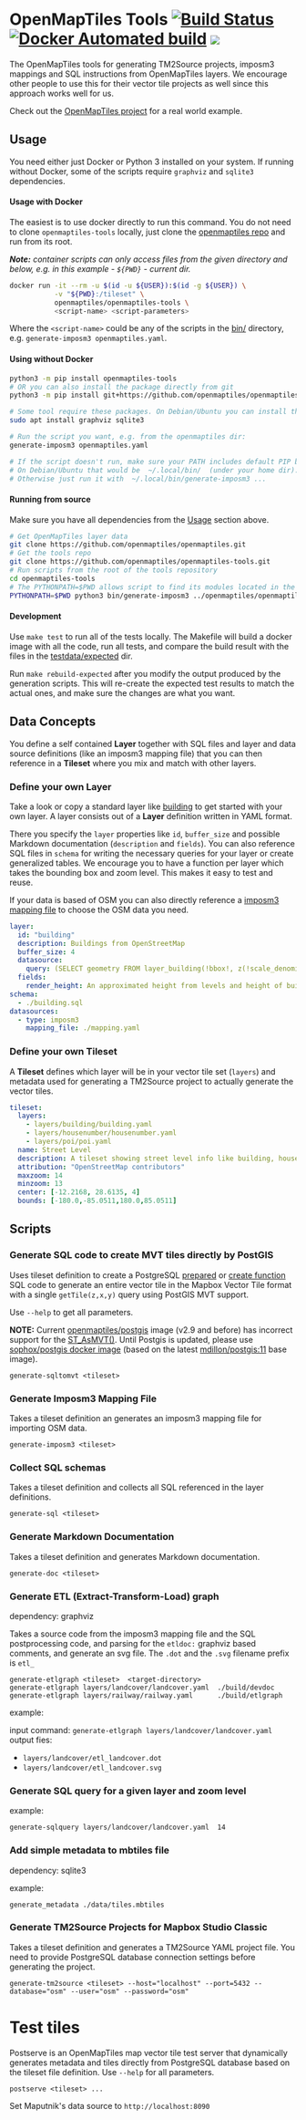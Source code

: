 # OpenMapTiles Tools [![Build Status](https://api.travis-ci.org/openmaptiles/openmaptiles-tools.svg?branch=master)](https://travis-ci.org/openmaptiles/openmaptiles-tools) [![Docker Automated build](https://img.shields.io/docker/automated/openmaptiles/openmaptiles-tools.svg)](https://hub.docker.com/r/openmaptiles/openmaptiles-tools) [![](https://images.microbadger.com/badges/image/openmaptiles/openmaptiles-tools.svg)](https://microbadger.com/images/openmaptiles/openmaptiles-tools)

The OpenMapTiles tools for generating TM2Source projects, imposm3 mappings and SQL instructions
from OpenMapTiles layers. We encourage other people to use this for their vector tile projects as well since this approach works well for us.

Check out the [OpenMapTiles project](https://github.com/openmaptiles/openmaptiles/) for a real world example.

## Usage

You need either just Docker or Python 3 installed on your system.  If running without Docker, some of the scripts require `graphviz` and `sqlite3` dependencies.

#### Usage with Docker

The easiest is to use docker directly to run this command. You do not need to clone `openmaptiles-tools` locally, just clone the [openmaptiles repo](https://github.com/openmaptiles/openmaptiles) and run from its root.

_**Note:** container scripts can only access files from the given directory and below, e.g. in this example - `${PWD}` - current dir._
```bash
docker run -it --rm -u $(id -u ${USER}):$(id -g ${USER}) \
           -v "${PWD}:/tileset" \
           openmaptiles/openmaptiles-tools \
           <script-name> <script-parameters>
```

Where the `<script-name>` could be any of the scripts in the [bin/](./bin) directory, e.g. `generate-imposm3 openmaptiles.yaml`.

#### Using without Docker

```bash
python3 -m pip install openmaptiles-tools
# OR you can also install the package directly from git
python3 -m pip install git+https://github.com/openmaptiles/openmaptiles-tools

# Some tool require these packages. On Debian/Ubuntu you can install them with
sudo apt install graphviz sqlite3

# Run the script you want, e.g. from the openmaptiles dir:
generate-imposm3 openmaptiles.yaml

# If the script doesn't run, make sure your PATH includes default PIP bin directory.
# On Debian/Ubuntu that would be  ~/.local/bin/  (under your home dir).
# Otherwise just run it with  ~/.local/bin/generate-imposm3 ...
```

#### Running from source

Make sure you have all dependencies from the [Usage](#Usage) section above.
```bash
# Get OpenMapTiles layer data
git clone https://github.com/openmaptiles/openmaptiles.git
# Get the tools repo
git clone https://github.com/openmaptiles/openmaptiles-tools.git
# Run scripts from the root of the tools repository
cd openmaptiles-tools
# The PYTHONPATH=$PWD allows script to find its modules located in the current dir.
PYTHONPATH=$PWD python3 bin/generate-imposm3 ../openmaptiles/openmaptiles.yaml
```

#### Development

Use `make test` to run all of the tests locally.  The Makefile will build a docker image with all the code, run all tests, and compare the build result with the files in the [testdata/expected](./testdata/expected) dir.

Run `make rebuild-expected` after you modify the output produced by the generation scripts. This will re-create the expected test results to match the actual ones, and make sure the changes are what you want. 

## Data Concepts

You define a self contained **Layer** together with SQL files and layer and data source definitions (like an imposm3 mapping file) that you can then reference in a **Tileset** where you mix and match with other layers.


### Define your own Layer

Take a look or copy a standard layer like [building](https://github.com/openmaptiles/openmaptiles/tree/master/layers/building) to get started with your own layer.
A layer consists out of a **Layer** definition written in YAML format.

There you specify the `layer` properties like `id`, `buffer_size` and possible Markdown documentation (`description` and `fields`).
You can also reference SQL files in `schema` for writing the necessary queries for your layer or create generalized tables.
We encourage you to have a function per layer which takes the bounding box and zoom level. This makes it easy
to test and reuse.

If your data is based of OSM you can also directly
reference a [imposm3 mapping file](https://imposm.org/docs/imposm3/latest/mapping.html) to choose the OSM data you need.

```yaml
layer:
  id: "building"
  description: Buildings from OpenStreetMap
  buffer_size: 4
  datasource:
    query: (SELECT geometry FROM layer_building(!bbox!, z(!scale_denominator!))) AS t
  fields:
    render_height: An approximated height from levels and height of building.
schema:
  - ./building.sql
datasources:
  - type: imposm3
    mapping_file: ./mapping.yaml
```

### Define your own Tileset

A **Tileset** defines which layer will be in your vector tile set (`layers`)
and metadata used for generating a TM2Source project to actually generate the vector tiles.

```yaml
tileset:
  layers:
    - layers/building/building.yaml
    - layers/housenumber/housenumber.yaml
    - layers/poi/poi.yaml
  name: Street Level
  description: A tileset showing street level info like building, housenumbers and POIs.
  attribution: "OpenStreetMap contributors"
  maxzoom: 14
  minzoom: 13
  center: [-12.2168, 28.6135, 4]
  bounds: [-180.0,-85.0511,180.0,85.0511]
```

## Scripts

### Generate SQL code to create MVT tiles directly by PostGIS

Uses tileset definition to create a PostgreSQL
 [prepared](https://www.postgresql.org/docs/current/sql-prepare.html) or
 [create function](https://www.postgresql.org/docs/9.1/sql-createfunction.html) SQL code
 to generate an entire vector tile in the Mapbox Vector Tile format with a single `getTile(z,x,y)` query
 using PostGIS MVT support.
 
Use `--help` to get all parameters.

**NOTE:** Current [openmaptiles/postgis](https://github.com/openmaptiles/postgis) image (v2.9 and before) has incorrect support for the [ST_AsMVT()](https://postgis.net/docs/ST_AsMVT.html). Until Postgis is updated, please use [sophox/postgis docker image](https://hub.docker.com/r/sophox/postgis) (based on the latest [mdillon/postgis:11](https://hub.docker.com/r/mdillon/postgis) base image).

```
generate-sqltomvt <tileset>
```

### Generate Imposm3 Mapping File

Takes a tileset definition an generates an imposm3 mapping file for importing OSM data.

```
generate-imposm3 <tileset>
```

### Collect SQL schemas

Takes a tileset definition and collects all SQL referenced in the layer definitions.

```
generate-sql <tileset>
```

### Generate Markdown Documentation

Takes a tileset definition and generates Markdown documentation.

```
generate-doc <tileset>
```

### Generate ETL (Extract-Transform-Load) graph

dependency:  graphviz

Takes a source code from the imposm3 mapping file and the SQL postprocessing code,
and parsing for the `etldoc:` graphviz based comments, and generate an svg file.
The `.dot` and the `.svg` filename prefix is `etl_`

```
generate-etlgraph <tileset>  <target-directory>
generate-etlgraph layers/landcover/landcover.yaml  ./build/devdoc
generate-etlgraph layers/railway/railway.yaml      ./build/etlgraph
```

example:

input command: `generate-etlgraph layers/landcover/landcover.yaml`
output fies:
- `layers/landcover/etl_landcover.dot`
- `layers/landcover/etl_landcover.svg`


###  Generate SQL query for a given layer and zoom level

example:
```
generate-sqlquery layers/landcover/landcover.yaml  14
```

### Add simple metadata to mbtiles file

dependency:  sqlite3

example:
```
generate_metadata ./data/tiles.mbtiles
```

### Generate TM2Source Projects for Mapbox Studio Classic

Takes a tileset definition and generates a TM2Source YAML project file.
You need to provide PostgreSQL database connection settings before generating the project.

```
generate-tm2source <tileset> --host="localhost" --port=5432 --database="osm" --user="osm" --password="osm"
```

# Test tiles

Postserve is an OpenMapTiles map vector tile test server that dynamically generates metadata and tiles
 directly from PostgreSQL database based on the tileset file definition. Use `--help` for all parameters.

```
postserve <tileset> ...
```

Set Maputnik's data source to `http://localhost:8090`
